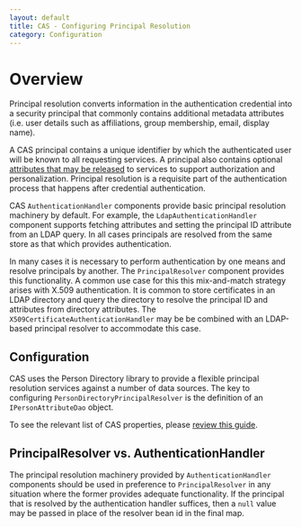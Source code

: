 ```yaml
---
layout: default
title: CAS - Configuring Principal Resolution
category: Configuration
---
```


# Overview
Principal resolution converts information in the authentication credential into a security principal that commonly contains additional metadata attributes (i.e. user details such as affiliations, group membership, email, display name).

A CAS principal contains a unique identifier by which the authenticated user will be known to all requesting services. A principal also contains optional [attributes that may be released](../integration/Attribute-Release.html) to services to support authorization and personalization. Principal resolution is a requisite part of the authentication process that happens after credential authentication.

CAS `AuthenticationHandler` components provide basic principal resolution machinery by default. For example, the `LdapAuthenticationHandler` component supports fetching attributes and setting the principal ID attribute from an LDAP query. In all cases principals are resolved from the same store as that which provides authentication.

In many cases it is necessary to perform authentication by one means and resolve principals by another. The `PrincipalResolver` component provides this functionality. A common use case for this this mix-and-match strategy arises with X.509 authentication. It is common to store certificates in an LDAP directory and query the directory to resolve the principal ID and attributes from directory attributes. The `X509CertificateAuthenticationHandler` may be be combined with an LDAP-based principal resolver to accommodate this case.

## Configuration

CAS uses the Person Directory library to provide a flexible principal resolution services against a number of data sources. The key to configuring `PersonDirectoryPrincipalResolver` is the definition of an `IPersonAttributeDao` object.

To see the relevant list of CAS properties, please [review this guide](../configuration/Configuration-Properties.html#principal-resolution).

## PrincipalResolver vs. AuthenticationHandler

The principal resolution machinery provided by `AuthenticationHandler` components should be used in preference to `PrincipalResolver` in any situation where the former provides adequate functionality. If the principal that is resolved by the authentication handler suffices, then a `null` value may be passed in place of the resolver bean id in the final map.

